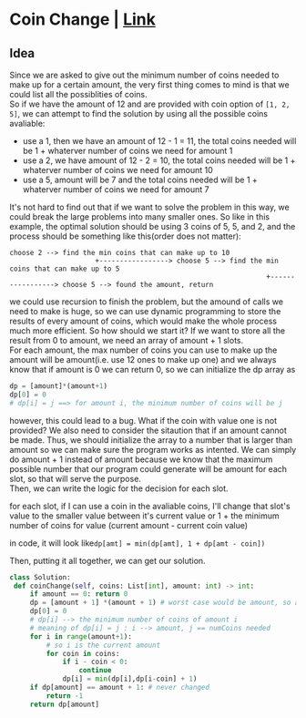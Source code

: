 # Coin Change | [Link](https://leetcode.com/problems/coin-change/)  
## Idea
   Since we are asked to give out the minimum number of coins needed to make up for a certain amount, the very first thing comes to mind is that we could list all 
   the possiblities of coins.  
   So if we have the amount of 12 and are provided with coin option of `[1, 2, 5]`, we can attempt to find the solution by using all the possible coins avaliable:  
   - use a 1, then we have an amount of 12 - 1 = 11, the total coins needed will be 1 + whaterver number of coins we need for amount 1
   - use a 2, we have amount of 12 - 2 = 10, the total coins needed will be 1 + whaterver number of coins we need for amount 10
   - use a 5, amount will be 7 and the total coins needed will be 1 + whaterver number of coins we need for amount 7
  
   It's not hard to find out that if we want to solve the problem in this way, we could break the large problems into many smaller ones. So like in this example, the
   optimal solution should be using 3 coins of 5, 5, and 2, and the process should be something like this(order does not matter):  
   ```
   choose 2 --> find the min coins that can make up to 10
                        +-----------------> choose 5 --> find the min coins that can make up to 5
                                                                  +-----------------> choose 5 --> found the amount, return 
  ```
                                                                  
   we could use recursion to finish the problem, but the amound of calls we need to make is huge, so we can use dynamic programming to store the results of every 
   amount of coins, which would make the whole process much more efficient.
   So how should we start it? If we want to store all the result from 0 to amount, we need an array of amount + 1 slots.  
   For each amount, the max number of coins you can use to make up the amount will be amount(i.e. use 12 ones to make up one) and we always know that if amount is 0 we 
   can return 0, so we can initialize the dp array as 
   ```python
   dp = [amount]*(amount+1)
   dp[0] = 0
   # dp[i] = j ==> for amount i, the minimum number of coins will be j
   ```
   however, this could lead to a bug. What if the coin with value one is not provided? We also need to consider the sitaution that if an amount cannot be made. Thus,
   we should initialize the array to a number that is larger than amount so we can make sure the program works as intented. We can simply do amount + 1 instead of 
   amount because we know that the maximum possible number that our program could generate will be amount for each slot, so that will serve the purpose.  
   Then, we can write the logic for the decision for each slot.
   
   for each slot, if I can use a coin in the avaliable coins, I'll change that slot's value to the smaller value between it's current value or 1 + the minimum number
   of coins for value (current amount - current coin value)
   
   in code, it will look like`dp[amt] = min(dp[amt], 1 + dp[amt - coin])`
   
   Then, putting it all together, we can get our solution.
   ```python
   class Solution:
    def coinChange(self, coins: List[int], amount: int) -> int:
        if amount == 0: return 0
        dp = [amount + 1] *(amount + 1) # worst case would be amount, so amount + 1 could represent infinity
        dp[0] = 0
        # dp[i] --> the minimum number of coins of amount i
        # meaning of dp[i] = j : i --> amount, j == numCoins needed
        for i in range(amount+1):
            # so i is the current amount
            for coin in coins:
                if i - coin < 0:
                    continue
                dp[i] = min(dp[i],dp[i-coin] + 1)
        if dp[amount] == amount + 1: # never changed
            return -1
        return dp[amount]
   ```

